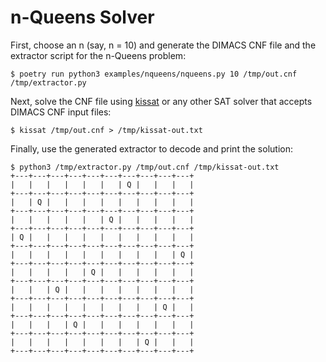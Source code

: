 n-Queens Solver
===============

First, choose an n (say, n = 10) and generate the DIMACS CNF file and the extractor script for the n-Queens problem:

```
$ poetry run python3 examples/nqueens/nqueens.py 10 /tmp/out.cnf /tmp/extractor.py
```

Next, solve the CNF file using [kissat](https://github.com/arminbiere/kissat) or any other SAT solver that accepts DIMACS CNF input files:

```
$ kissat /tmp/out.cnf > /tmp/kissat-out.txt
```

Finally, use the generated extractor to decode and print the solution:

```
$ python3 /tmp/extractor.py /tmp/out.cnf /tmp/kissat-out.txt
+---+---+---+---+---+---+---+---+---+---+
|   |   |   |   |   |   | Q |   |   |   |
+---+---+---+---+---+---+---+---+---+---+
|   | Q |   |   |   |   |   |   |   |   |
+---+---+---+---+---+---+---+---+---+---+
|   |   |   |   |   | Q |   |   |   |   |
+---+---+---+---+---+---+---+---+---+---+
| Q |   |   |   |   |   |   |   |   |   |
+---+---+---+---+---+---+---+---+---+---+
|   |   |   |   |   |   |   |   |   | Q |
+---+---+---+---+---+---+---+---+---+---+
|   |   |   |   | Q |   |   |   |   |   |
+---+---+---+---+---+---+---+---+---+---+
|   |   | Q |   |   |   |   |   |   |   |
+---+---+---+---+---+---+---+---+---+---+
|   |   |   |   |   |   |   |   | Q |   |
+---+---+---+---+---+---+---+---+---+---+
|   |   |   | Q |   |   |   |   |   |   |
+---+---+---+---+---+---+---+---+---+---+
|   |   |   |   |   |   |   | Q |   |   |
+---+---+---+---+---+---+---+---+---+---+
```